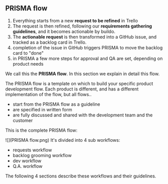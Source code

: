 

## PRISMA flow

1. Everything starts from a new **request to be refined** in Trello
2. The request is then refined, following our **requirements gathering guidelines**, and it becomes actionable by buildo.
3. The **actionable request** is then transformed into a GitHub issue, and tracked as a backlog card in Trello.
4. completion of the issue in GitHub triggers PRISMA to move the backlog card to "done"
5. in PRISMA a few more steps for approval and QA are set, depending on product needs

We call this the **PRISMA flow**. In this section we explain in detail this flow.

The PRISMA flow is a template on which to build your specific product development flow. Each product is different, and has a different implementation of the flow, but all flows..

- start from the PRISMA flow as a guideline
- are specified in written form
- are fully discussed and shared with the development team and the customer

This is the complete PRISMA flow:

![](PRISMA flow.png)
It's divided into 4 sub workflows:

- requests workflow
- backlog grooming workflow
- dev workflow
- Q.A. workflow

The following 4 sections describe these workflows and their guidelines.